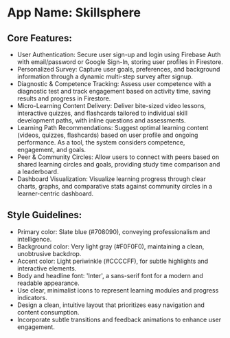 # **App Name**: Skillsphere

## Core Features:

- User Authentication: Secure user sign-up and login using Firebase Auth with email/password or Google Sign-In, storing user profiles in Firestore.
- Personalized Survey: Capture user goals, preferences, and background information through a dynamic multi-step survey after signup.
- Diagnostic & Competence Tracking: Assess user competence with a diagnostic test and track engagement based on activity time, saving results and progress in Firestore.
- Micro-Learning Content Delivery: Deliver bite-sized video lessons, interactive quizzes, and flashcards tailored to individual skill development paths, with inline questions and assessments.
- Learning Path Recommendations: Suggest optimal learning content (videos, quizzes, flashcards) based on user profile and ongoing performance. As a tool, the system considers competence, engagement, and goals.
- Peer & Community Circles: Allow users to connect with peers based on shared learning circles and goals, providing study time comparison and a leaderboard.
- Dashboard Visualization: Visualize learning progress through clear charts, graphs, and comparative stats against community circles in a learner-centric dashboard.

## Style Guidelines:

- Primary color: Slate blue (#708090), conveying professionalism and intelligence.
- Background color: Very light gray (#F0F0F0), maintaining a clean, unobtrusive backdrop.
- Accent color: Light periwinkle (#CCCCFF), for subtle highlights and interactive elements.
- Body and headline font: 'Inter', a sans-serif font for a modern and readable appearance.
- Use clear, minimalist icons to represent learning modules and progress indicators.
- Design a clean, intuitive layout that prioritizes easy navigation and content consumption.
- Incorporate subtle transitions and feedback animations to enhance user engagement.